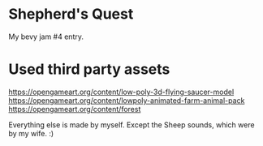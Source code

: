 # Shepherd's Quest

My bevy jam #4 entry.


# Used third party assets

https://opengameart.org/content/low-poly-3d-flying-saucer-model
https://opengameart.org/content/lowpoly-animated-farm-animal-pack
https://opengameart.org/content/forest


Everything else is made by myself. Except the Sheep sounds, which were by my wife. :)
